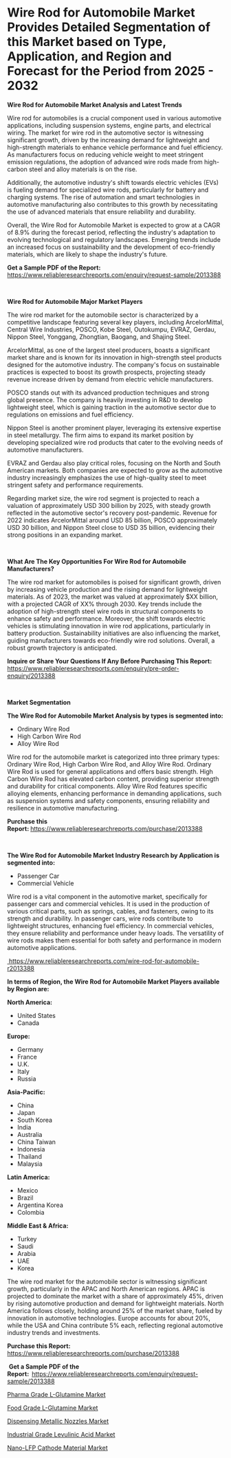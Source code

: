 <p><h1>Wire Rod for Automobile Market Provides Detailed Segmentation of this Market based on Type, Application, and Region and Forecast for the Period from 2025 - 2032</h1></p><p><strong>Wire Rod for Automobile Market Analysis and Latest Trends</strong></p>
<p><p>Wire rod for automobiles is a crucial component used in various automotive applications, including suspension systems, engine parts, and electrical wiring. The market for wire rod in the automotive sector is witnessing significant growth, driven by the increasing demand for lightweight and high-strength materials to enhance vehicle performance and fuel efficiency. As manufacturers focus on reducing vehicle weight to meet stringent emission regulations, the adoption of advanced wire rods made from high-carbon steel and alloy materials is on the rise.</p><p>Additionally, the automotive industry's shift towards electric vehicles (EVs) is fueling demand for specialized wire rods, particularly for battery and charging systems. The rise of automation and smart technologies in automotive manufacturing also contributes to this growth by necessitating the use of advanced materials that ensure reliability and durability.</p><p>Overall, the Wire Rod for Automobile Market is expected to grow at a CAGR of 8.9% during the forecast period, reflecting the industry's adaptation to evolving technological and regulatory landscapes. Emerging trends include an increased focus on sustainability and the development of eco-friendly materials, which are likely to shape the industry's future.</p></p>
<p><strong>Get a Sample PDF of the Report:&nbsp;</strong> <a href="https://www.reliableresearchreports.com/enquiry/request-sample/2013388?utm_campaign=38&utm_medium=2&utm_source=Github&utm_content=ia&utm_term=04042025&utm_id=wire-rod-for-automobile">https://www.reliableresearchreports.com/enquiry/request-sample/2013388</a></p>
<p>&nbsp;</p>
<p><strong>Wire Rod for Automobile Major Market Players</strong></p>
<p><p>The wire rod market for the automobile sector is characterized by a competitive landscape featuring several key players, including ArcelorMittal, Central Wire Industries, POSCO, Kobe Steel, Outokumpu, EVRAZ, Gerdau, Nippon Steel, Yonggang, Zhongtian, Baogang, and Shajing Steel. </p><p>ArcelorMittal, as one of the largest steel producers, boasts a significant market share and is known for its innovation in high-strength steel products designed for the automotive industry. The company's focus on sustainable practices is expected to boost its growth prospects, projecting steady revenue increase driven by demand from electric vehicle manufacturers.</p><p>POSCO stands out with its advanced production techniques and strong global presence. The company is heavily investing in R&D to develop lightweight steel, which is gaining traction in the automotive sector due to regulations on emissions and fuel efficiency. </p><p>Nippon Steel is another prominent player, leveraging its extensive expertise in steel metallurgy. The firm aims to expand its market position by developing specialized wire rod products that cater to the evolving needs of automotive manufacturers.</p><p>EVRAZ and Gerdau also play critical roles, focusing on the North and South American markets. Both companies are expected to grow as the automotive industry increasingly emphasizes the use of high-quality steel to meet stringent safety and performance requirements.</p><p>Regarding market size, the wire rod segment is projected to reach a valuation of approximately USD 300 billion by 2025, with steady growth reflected in the automotive sector's recovery post-pandemic. Revenue for 2022 indicates ArcelorMittal around USD 85 billion, POSCO approximately USD 30 billion, and Nippon Steel close to USD 35 billion, evidencing their strong positions in an expanding market.</p></p>
<p>&nbsp;</p>
<p><strong>What Are The Key Opportunities For Wire Rod for Automobile Manufacturers?</strong></p>
<p><p>The wire rod market for automobiles is poised for significant growth, driven by increasing vehicle production and the rising demand for lightweight materials. As of 2023, the market was valued at approximately $XX billion, with a projected CAGR of XX% through 2030. Key trends include the adoption of high-strength steel wire rods in structural components to enhance safety and performance. Moreover, the shift towards electric vehicles is stimulating innovation in wire rod applications, particularly in battery production. Sustainability initiatives are also influencing the market, guiding manufacturers towards eco-friendly wire rod solutions. Overall, a robust growth trajectory is anticipated.</p></p>
<p><strong>Inquire or Share Your Questions If Any Before Purchasing This Report:</strong> <a href="https://www.reliableresearchreports.com/enquiry/pre-order-enquiry/2013388?utm_campaign=38&utm_medium=2&utm_source=Github&utm_content=ia&utm_term=04042025&utm_id=wire-rod-for-automobile">https://www.reliableresearchreports.com/enquiry/pre-order-enquiry/2013388</a></p>
<p>&nbsp;</p>
<p><strong>Market Segmentation</strong></p>
<p><strong>The Wire Rod for Automobile Market Analysis by types is segmented into:</strong></p>
<p><ul><li>Ordinary Wire Rod</li><li>High Carbon Wire Rod</li><li>Alloy Wire Rod</li></ul></p>
<p><p>Wire rod for the automobile market is categorized into three primary types: Ordinary Wire Rod, High Carbon Wire Rod, and Alloy Wire Rod. Ordinary Wire Rod is used for general applications and offers basic strength. High Carbon Wire Rod has elevated carbon content, providing superior strength and durability for critical components. Alloy Wire Rod features specific alloying elements, enhancing performance in demanding applications, such as suspension systems and safety components, ensuring reliability and resilience in automotive manufacturing.</p></p>
<p><strong>Purchase this Report:&nbsp;</strong><a href="https://www.reliableresearchreports.com/purchase/2013388?utm_campaign=38&utm_medium=2&utm_source=Github&utm_content=ia&utm_term=04042025&utm_id=wire-rod-for-automobile">https://www.reliableresearchreports.com/purchase/2013388</a></p>
<p>&nbsp;</p>
<p><strong>The Wire Rod for Automobile Market Industry Research by Application is segmented into:</strong></p>
<p><ul><li>Passenger Car</li><li>Commercial Vehicle</li></ul></p>
<p><p>Wire rod is a vital component in the automotive market, specifically for passenger cars and commercial vehicles. It is used in the production of various critical parts, such as springs, cables, and fasteners, owing to its strength and durability. In passenger cars, wire rods contribute to lightweight structures, enhancing fuel efficiency. In commercial vehicles, they ensure reliability and performance under heavy loads. The versatility of wire rods makes them essential for both safety and performance in modern automotive applications.</p></p>
<p><a href="https://www.reliableresearchreports.com/wire-rod-for-automobile-r2013388?utm_campaign=38&utm_medium=2&utm_source=Github&utm_content=ia&utm_term=04042025&utm_id=wire-rod-for-automobile">&nbsp;https://www.reliableresearchreports.com/wire-rod-for-automobile-r2013388</a></p>
<p><strong>In terms of Region, the Wire Rod for Automobile Market Players available by Region are:</strong></p>
<p>
    <p> <strong> North America: </strong>
        <ul>
            <li>United States</li>
            <li>Canada</li>
        </ul>
        </p> 
    <p> <strong> Europe: </strong>
        <ul>
            <li>Germany</li>
            <li>France</li>
            <li>U.K.</li>
            <li>Italy</li>
            <li>Russia</li>
        </ul>
        </p> 
    <p> <strong> Asia-Pacific: </strong>
        <ul>
            <li>China</li>
            <li>Japan</li>
            <li>South Korea</li>
            <li>India</li>
            <li>Australia</li>
            <li>China Taiwan</li>
            <li>Indonesia</li>
            <li>Thailand</li>
            <li>Malaysia</li>
        </ul>
        </p> 
    <p> <strong> Latin America: </strong>
        <ul>
            <li>Mexico</li>
            <li>Brazil</li>
            <li>Argentina Korea</li>
            <li>Colombia</li>
        </ul>
        </p> 
    <p> <strong> Middle East & Africa: </strong>
        <ul>
            <li>Turkey</li>
            <li>Saudi</li>
            <li>Arabia</li>
            <li>UAE</li>
            <li>Korea</li>
        </ul>
    </p>
    </p>
<p><p>The wire rod market for the automobile sector is witnessing significant growth, particularly in the APAC and North American regions. APAC is projected to dominate the market with a share of approximately 45%, driven by rising automotive production and demand for lightweight materials. North America follows closely, holding around 25% of the market share, fueled by innovation in automotive technologies. Europe accounts for about 20%, while the USA and China contribute 5% each, reflecting regional automotive industry trends and investments.</p></p>
<p><strong>Purchase this Report: </strong><a href="https://www.reliableresearchreports.com/purchase/2013388?utm_campaign=38&utm_medium=2&utm_source=Github&utm_content=ia&utm_term=04042025&utm_id=wire-rod-for-automobile">https://www.reliableresearchreports.com/purchase/2013388</a></p>
<p>&nbsp;<strong>Get a Sample PDF of the Report:&nbsp;&nbsp;</strong><a href="https://www.reliableresearchreports.com/enquiry/request-sample/2013388?utm_campaign=38&utm_medium=2&utm_source=Github&utm_content=ia&utm_term=04042025&utm_id=wire-rod-for-automobile">https://www.reliableresearchreports.com/enquiry/request-sample/2013388</a></p>
<p><strong></strong></p>
<p><p><a href="https://github.com/nicoytabiz7/Market-Research-Report-List-1/blob/main/pharma-grade-l-glutamine-market.md?utm_campaign=38&utm_medium=2&utm_source=Github&utm_content=ia&utm_term=04042025&utm_id=wire-rod-for-automobile">Pharma Grade L-Glutamine Market</a></p><p><a href="https://github.com/avirsuckra/Market-Research-Report-List-1/blob/main/food-grade-l-glutamine-market.md?utm_campaign=38&utm_medium=2&utm_source=Github&utm_content=ia&utm_term=04042025&utm_id=wire-rod-for-automobile">Food Grade L-Glutamine Market</a></p><p><a href="https://github.com/timayuethem/Market-Research-Report-List-1/blob/main/dispensing-metallic-nozzles-market.md?utm_campaign=38&utm_medium=2&utm_source=Github&utm_content=ia&utm_term=04042025&utm_id=wire-rod-for-automobile">Dispensing Metallic Nozzles Market</a></p><p><a href="https://github.com/brabolyrah3h/Market-Research-Report-List-1/blob/main/industrial-grade-levulinic-acid-market.md?utm_campaign=38&utm_medium=2&utm_source=Github&utm_content=ia&utm_term=04042025&utm_id=wire-rod-for-automobile">Industrial Grade Levulinic Acid Market</a></p><p><a href="https://github.com/sekohlorik/Market-Research-Report-List-1/blob/main/nano-lfp-cathode-material-market.md?utm_campaign=38&utm_medium=2&utm_source=Github&utm_content=ia&utm_term=04042025&utm_id=wire-rod-for-automobile">Nano-LFP Cathode Material Market</a></p></p>